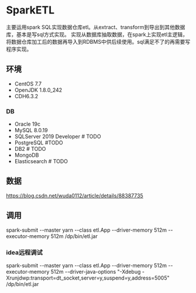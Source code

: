 # SparkETL
主要运用spark SQL实现数据仓库etl。从extract、transform到导出到其他数据库，基本是写sql方式实现。
实现从数据库抽取数据，在spark上实现etl主逻辑，将数据仓库加工后的数据再导入到RDBMS中供后续使用。sql满足不了的再需要写程序实现。
## 环境
* CentOS 7.7
* OpenJDK 1.8.0_242
* CDH6.3.2
### DB
* Oracle 19c
* MySQL 8.0.19
* SQLServer 2019 Developer # TODO
* PostgreSQL  #TODO 
* DB2 # TODO
* MongoDB  
* Elasticsearch # TODO 

## 数据
https://blog.csdn.net/wuda0112/article/details/88387735

## 调用
spark-submit --master yarn --class etl.App --driver-memory 512m --executor-memory 512m /dp/bin/etl.jar
### idea远程调试
spark-submit --master yarn --class etl.App --driver-memory 512m --executor-memory 512m --driver-java-options "-Xdebug -Xrunjdwp:transport=dt_socket,server=y,suspend=y,address=5005" /dp/bin/etl.jar
